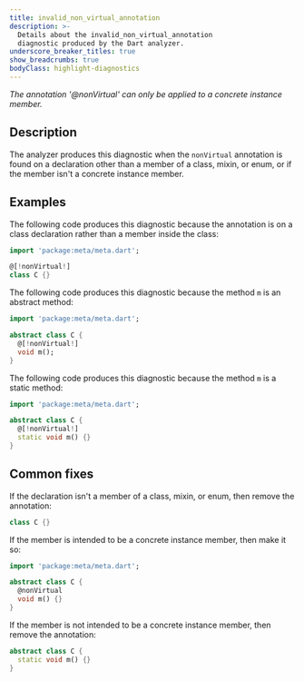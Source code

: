 ```yaml
---
title: invalid_non_virtual_annotation
description: >-
  Details about the invalid_non_virtual_annotation
  diagnostic produced by the Dart analyzer.
underscore_breaker_titles: true
show_breadcrumbs: true
bodyClass: highlight-diagnostics
---
```


_The annotation '@nonVirtual' can only be applied to a concrete instance member._

## Description

The analyzer produces this diagnostic when the `nonVirtual` annotation is
found on a declaration other than a member of a class, mixin, or enum, or
if the member isn't a concrete instance member.

## Examples

The following code produces this diagnostic because the annotation is on a
class declaration rather than a member inside the class:

```dart
import 'package:meta/meta.dart';

@[!nonVirtual!]
class C {}
```

The following code produces this diagnostic because the method `m` is an
abstract method:

```dart
import 'package:meta/meta.dart';

abstract class C {
  @[!nonVirtual!]
  void m();
}
```

The following code produces this diagnostic because the method `m` is a
static method:

```dart
import 'package:meta/meta.dart';

abstract class C {
  @[!nonVirtual!]
  static void m() {}
}
```

## Common fixes

If the declaration isn't a member of a class, mixin, or enum, then remove
the annotation:

```dart
class C {}
```

If the member is intended to be a concrete instance member, then make it
so:

```dart
import 'package:meta/meta.dart';

abstract class C {
  @nonVirtual
  void m() {}
}
```

If the member is not intended to be a concrete instance member, then
remove the annotation:

```dart
abstract class C {
  static void m() {}
}
```
